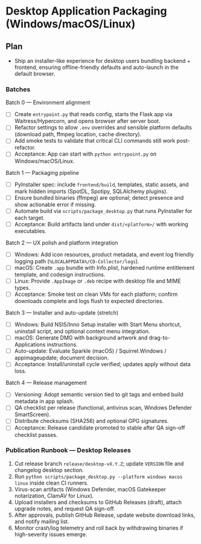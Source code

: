 

# Desktop Application Packaging (Windows/macOS/Linux)

## Plan
- Ship an installer-like experience for desktop users bundling backend + frontend, ensuring
  offline-friendly defaults and auto-launch in the default browser.

### Batches

Batch 0 — Environment alignment
- [ ] Create `entrypoint.py` that reads config, starts the Flask app via Waitress/Hypercorn, and
      opens browser after server boot.
- [ ] Refactor settings to allow `.env` overrides and sensible platform defaults (download path,
      ffmpeg location, cache directory).
- [ ] Add smoke tests to validate that critical CLI commands still work post-refactor.
- [ ] Acceptance: App can start with `python entrypoint.py` on Windows/macOS/Linux.

Batch 1 — Packaging pipeline
- [ ] PyInstaller spec: include `frontend/build`, templates, static assets, and mark hidden imports
      (SpotDL, Spotipy, SQLAlchemy plugins).
- [ ] Ensure bundled binaries (ffmpeg) are optional; detect presence and show actionable error if
      missing.
- [ ] Automate build via `scripts/package_desktop.py` that runs PyInstaller for each target.
- [ ] Acceptance: Build artifacts land under `dist/<platform>/` with working executables.

Batch 2 — UX polish and platform integration
- [ ] Windows: Add icon resources, product metadata, and event log friendly logging path
      (`%LOCALAPPDATA%/CD-Collector/logs`).
- [ ] macOS: Create `.app` bundle with Info.plist, hardened runtime entitlement template, and
      codesign instructions.
- [ ] Linux: Provide `.AppImage` or `.deb` recipe with desktop file and MIME types.
- [ ] Acceptance: Smoke test on clean VMs for each platform; confirm downloads complete and logs
      flush to expected directories.

Batch 3 — Installer and auto-update (stretch)
- [ ] Windows: Build NSIS/Inno Setup installer with Start Menu shortcut, uninstall script, and
      optional context menu integration.
- [ ] macOS: Generate DMG with background artwork and drag-to-Applications instructions.
- [ ] Auto-update: Evaluate Sparkle (macOS) / Squirrel.Windows / appimageupdate; document decision.
- [ ] Acceptance: Install/uninstall cycle verified; updates apply without data loss.

Batch 4 — Release management
- [ ] Versioning: Adopt semantic version tied to git tags and embed build metadata in app splash.
- [ ] QA checklist per release (functional, antivirus scan, Windows Defender SmartScreen).
- [ ] Distribute checksums (SHA256) and optional GPG signatures.
- [ ] Acceptance: Release candidate promoted to stable after QA sign-off checklist passes.

### Publication Runbook — Desktop Releases
1. Cut release branch `release/desktop-vX.Y.Z`; update `VERSION` file and changelog desktop section.
2. Run `python scripts/package_desktop.py --platform windows macos linux` inside clean CI runners.
3. Virus-scan artifacts (Windows Defender, macOS Gatekeeper notarization, ClamAV for Linux).
4. Upload installers and checksums to GitHub Releases (draft), attach upgrade notes, and request QA
   sign-off.
5. After approvals, publish GitHub Release, update website download links, and notify mailing list.
6. Monitor crash/log telemetry and roll back by withdrawing binaries if high-severity issues emerge.
